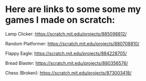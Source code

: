 # Here are links to some some my games I made on scratch:

Lamp Clicker: https://scratch.mit.edu/projects/885098812/

Random Platformer: https://scratch.mit.edu/projects/880708810/

Flappy Eagle: https://scratch.mit.edu/projects/884228705/

Bread Blaster: https://scratch.mit.edu/projects/880356576/

Chess (Broken): https://scratch.mit.edu/projects/873003418/
